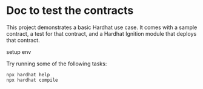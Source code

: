 # Doc to test the contracts

This project demonstrates a basic Hardhat use case. It comes with a sample contract, a test for that contract, and a Hardhat Ignition module that deploys that contract.

setup env

Try running some of the following tasks:

```shell
npx hardhat help
npx hardhat compile
```
